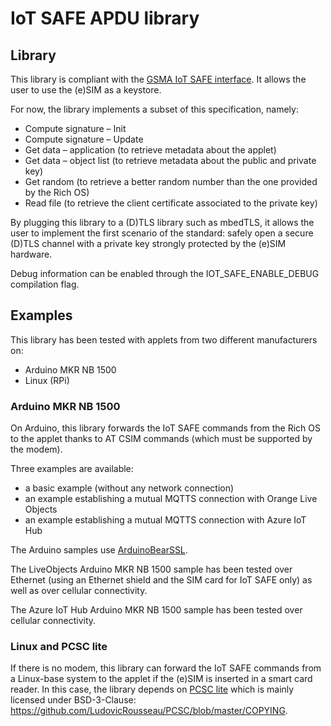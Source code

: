# IoT SAFE APDU library

## Library

This library is compliant with the
[GSMA IoT SAFE interface](https://www.gsma.com/iot/wp-content/uploads/2019/12/IoT.05-v1-IoT-Security-Applet-Interface-Description.pdf).
It allows the user to use the (e)SIM as a keystore.

For now, the library implements a subset of this specification, namely:
 * Compute signature – Init
 * Compute signature – Update
 * Get data – application (to retrieve metadata about the applet)
 * Get data – object list (to retrieve metadata about the public and private
   key)
 * Get random (to retrieve a better random number than the one provided by the
   Rich OS)
 * Read file (to retrieve the client certificate associated to the private key)

By plugging this library to a (D)TLS library such as mbedTLS, it allows the user
to implement the first scenario of the standard: safely open a secure (D)TLS
channel with a private key strongly protected by the (e)SIM hardware.

Debug information can be enabled through the IOT_SAFE_ENABLE_DEBUG compilation
flag.

## Examples

This library has been tested with applets from two different manufacturers on:
 * Arduino MKR NB 1500
 * Linux (RPi)

### Arduino MKR NB 1500

On Arduino, this library forwards the IoT SAFE commands from the Rich OS to the
applet thanks to AT CSIM commands (which must be supported by the modem).

Three examples are available:
 * a basic example (without any network connection)
 * an example establishing a mutual MQTTS connection with Orange Live Objects
 * an example establishing a mutual MQTTS connection with Azure IoT Hub

The Arduino samples use
[ArduinoBearSSL](https://github.com/arduino-libraries/ArduinoBearSSL).

The LiveObjects Arduino MKR NB 1500 sample has been tested over Ethernet (using
an Ethernet shield and the SIM card for IoT SAFE only) as well as over
cellular connectivity.

The Azure IoT Hub Arduino MKR NB 1500 sample has been tested over cellular
connectivity.

### Linux and PCSC lite

If there is no modem, this library can forward the IoT SAFE commands from a
Linux-base system to the applet if the (e)SIM is inserted in a smart card
reader. In this case, the library depends on
[PCSC lite](https://pcsclite.apdu.fr/) which is mainly licensed under
BSD-3-Clause: https://github.com/LudovicRousseau/PCSC/blob/master/COPYING.
